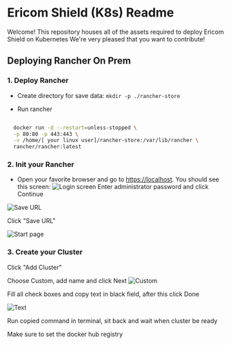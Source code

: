 # Ericom Shield (K8s) Readme

Welcome! This repository houses all of the assets required to deploy Ericom Shield on Kubernetes
We're very pleased that you want to contribute!

## Deploying Rancher On Prem

### 1. Deploy Rancher

* Create directory for save data:
`mkdir -p ./rancher-store`

* Run rancher

```bash

  docker run -d --restart=unless-stopped \
  -p 80:80 -p 443:443 \
  -v /home/[ your linux user]/rancher-store:/var/lib/rancher \
  rancher/rancher:latest
```

### 2. Init your Rancher

* Open your favorite browser and go to <https://localhost>. You should see this screen:
![Login screen](https://user-images.githubusercontent.com/26378199/48976764-8f505500-f095-11e8-8228-cf85c1d0a1a0.png)
Enter administrator password and click Continue

![Save URL](https://user-images.githubusercontent.com/26378199/48976784-274e3e80-f096-11e8-95be-c0c4c85ef680.png)

Click "Save URL"

![Start page](https://user-images.githubusercontent.com/26378199/48976795-595fa080-f096-11e8-9495-289a104aaf16.png)

### 3. Create your Cluster

Click "Add Cluster"

Choose Custom, add name and click Next
![Custom](https://user-images.githubusercontent.com/26378199/48976807-8f048980-f096-11e8-9e1b-406d06fbb488.png)

Fill all check boxes and copy text in black field, after this click Done

![Text ](https://user-images.githubusercontent.com/26378199/48976838-f0c4f380-f096-11e8-865a-392b2e783aec.png)

Run copied command in terminal, sit back and wait when cluster be ready  

Make sure to set the docker hub registry
